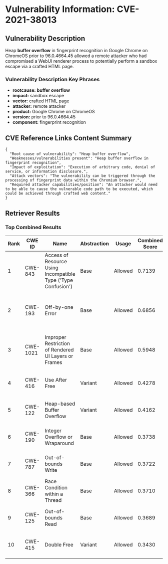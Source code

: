 # Vulnerability Information: CVE-2021-38013

## Vulnerability Description
Heap **buffer overflow** in fingerprint recognition in Google Chrome on ChromeOS prior to 96.0.4664.45 allowed a remote attacker who had compromised a WebUI renderer process to potentially perform a sandbox escape via a crafted HTML page.

### Vulnerability Description Key Phrases
- **rootcause:** **buffer overflow**
- **impact:** sandbox escape
- **vector:** crafted HTML page
- **attacker:** remote attacker
- **product:** Google Chrome on ChromeOS
- **version:** prior to 96.0.4664.45
- **component:** fingerprint recognition

## CVE Reference Links Content Summary
```
{
  "Root cause of vulnerability": "Heap buffer overflow",
  "Weaknesses/vulnerabilities present": "Heap buffer overflow in fingerprint recognition",
  "Impact of exploitation": "Execution of arbitrary code, denial of service, or information disclosure.",
  "Attack vectors": "The vulnerability can be triggered through the processing of fingerprint data within the Chromium browser.",
  "Required attacker capabilities/position": "An attacker would need to be able to cause the vulnerable code path to be executed, which could be achieved through crafted web content."
}
```

## Retriever Results

### Top Combined Results

| Rank | CWE ID | Name | Abstraction | Usage | Combined Score | Retrievers | Individual Scores |
|------|--------|------|-------------|-------|---------------|------------|-------------------|
| 1 | CWE-843 | Access of Resource Using Incompatible Type ('Type Confusion') | Base | Allowed | 0.7139 | dense, sparse, graph | dense: 0.539, sparse: 0.244, graph: 0.852 |
| 2 | CWE-193 | Off-by-one Error | Base | Allowed | 0.6856 | dense, sparse, graph | dense: 0.510, sparse: 0.191, graph: 0.897 |
| 3 | CWE-1021 | Improper Restriction of Rendered UI Layers or Frames | Base | Allowed | 0.5948 | dense, sparse, graph | dense: 0.554, sparse: 0.167, graph: 0.620 |
| 4 | CWE-416 | Use After Free | Variant | Allowed | 0.4278 | dense, sparse | dense: 0.601, sparse: 0.285 |
| 5 | CWE-122 | Heap-based Buffer Overflow | Variant | Allowed | 0.4162 | dense, sparse | dense: 0.583, sparse: 0.278 |
| 6 | CWE-190 | Integer Overflow or Wraparound | Base | Allowed | 0.3738 | dense, sparse | dense: 0.542, sparse: 0.179 |
| 7 | CWE-787 | Out-of-bounds Write | Base | Allowed | 0.3722 | dense, sparse | dense: 0.537, sparse: 0.181 |
| 8 | CWE-366 | Race Condition within a Thread | Base | Allowed | 0.3710 | dense, sparse | dense: 0.533, sparse: 0.183 |
| 9 | CWE-125 | Out-of-bounds Read | Base | Allowed | 0.3689 | dense, sparse | dense: 0.521, sparse: 0.189 |
| 10 | CWE-415 | Double Free | Variant | Allowed | 0.3430 | sparse, graph | sparse: 0.165, graph: 0.776 |

